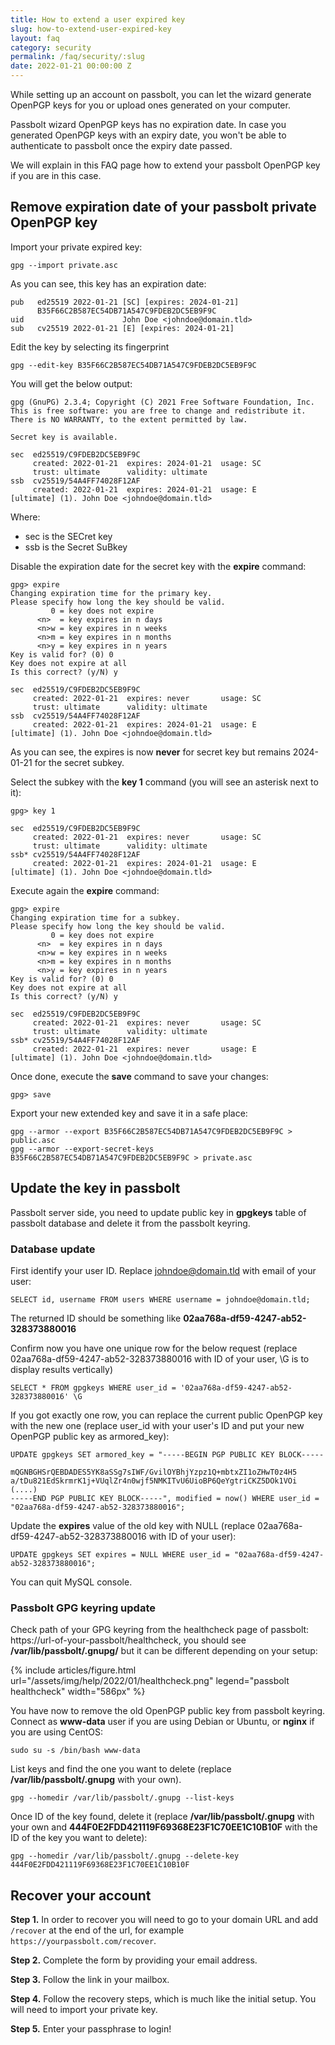 ```yaml
---
title: How to extend a user expired key
slug: how-to-extend-user-expired-key
layout: faq
category: security
permalink: /faq/security/:slug
date: 2022-01-21 00:00:00 Z
---
```


While setting up an account on passbolt, you can let the wizard generate OpenPGP keys for you or upload ones generated on your computer.

Passbolt wizard OpenPGP keys has no expiration date. In case you generated OpenPGP keys with an expiry date, you won't be able to authenticate to passbolt once the expiry date passed.

We will explain in this FAQ page how to extend your passbolt OpenPGP key if you are in this case.

## Remove expiration date of your passbolt private OpenPGP key

Import your private expired key:

```
gpg --import private.asc
```

As you can see, this key has an expiration date:

```
pub   ed25519 2022-01-21 [SC] [expires: 2024-01-21]
      B35F66C2B587EC54DB71A547C9FDEB2DC5EB9F9C
uid                      John Doe <johndoe@domain.tld>
sub   cv25519 2022-01-21 [E] [expires: 2024-01-21]
```

Edit the key by selecting its fingerprint

```
gpg --edit-key B35F66C2B587EC54DB71A547C9FDEB2DC5EB9F9C
```

You will get the below output:

```
gpg (GnuPG) 2.3.4; Copyright (C) 2021 Free Software Foundation, Inc.
This is free software: you are free to change and redistribute it.
There is NO WARRANTY, to the extent permitted by law.

Secret key is available.

sec  ed25519/C9FDEB2DC5EB9F9C
     created: 2022-01-21  expires: 2024-01-21  usage: SC
     trust: ultimate      validity: ultimate
ssb  cv25519/54A4FF74028F12AF
     created: 2022-01-21  expires: 2024-01-21  usage: E
[ultimate] (1). John Doe <johndoe@domain.tld>
```

Where:

* sec is the SECret key
* ssb is the Secret SuBkey

Disable the expiration date for the secret key with the **expire** command:

```
gpg> expire
Changing expiration time for the primary key.
Please specify how long the key should be valid.
         0 = key does not expire
      <n>  = key expires in n days
      <n>w = key expires in n weeks
      <n>m = key expires in n months
      <n>y = key expires in n years
Key is valid for? (0) 0
Key does not expire at all
Is this correct? (y/N) y

sec  ed25519/C9FDEB2DC5EB9F9C
     created: 2022-01-21  expires: never       usage: SC
     trust: ultimate      validity: ultimate
ssb  cv25519/54A4FF74028F12AF
     created: 2022-01-21  expires: 2024-01-21  usage: E
[ultimate] (1). John Doe <johndoe@domain.tld>
```

As you can see, the expires is now **never** for secret key but remains 2024-01-21 for the secret subkey.

Select the subkey with the **key 1** command (you will see an asterisk next to it):

```
gpg> key 1

sec  ed25519/C9FDEB2DC5EB9F9C
     created: 2022-01-21  expires: never       usage: SC
     trust: ultimate      validity: ultimate
ssb* cv25519/54A4FF74028F12AF
     created: 2022-01-21  expires: 2024-01-21  usage: E
[ultimate] (1). John Doe <johndoe@domain.tld>
```

Execute again the **expire** command:

```
gpg> expire
Changing expiration time for a subkey.
Please specify how long the key should be valid.
         0 = key does not expire
      <n>  = key expires in n days
      <n>w = key expires in n weeks
      <n>m = key expires in n months
      <n>y = key expires in n years
Key is valid for? (0) 0
Key does not expire at all
Is this correct? (y/N) y

sec  ed25519/C9FDEB2DC5EB9F9C
     created: 2022-01-21  expires: never       usage: SC
     trust: ultimate      validity: ultimate
ssb* cv25519/54A4FF74028F12AF
     created: 2022-01-21  expires: never       usage: E
[ultimate] (1). John Doe <johndoe@domain.tld>
```

Once done, execute the **save** command to save your changes:

```
gpg> save
```

Export your new extended key and save it in a safe place:

```
gpg --armor --export B35F66C2B587EC54DB71A547C9FDEB2DC5EB9F9C > public.asc
gpg --armor --export-secret-keys B35F66C2B587EC54DB71A547C9FDEB2DC5EB9F9C > private.asc
```

## Update the key in passbolt

Passbolt server side, you need to update public key in **gpgkeys** table of passbolt database and delete it from the passbolt keyring.

### Database update

First identify your user ID. Replace johndoe@domain.tld with email of your user:

```
SELECT id, username FROM users WHERE username = johndoe@domain.tld;
```

The returned ID should be something like **02aa768a-df59-4247-ab52-328373880016**

Confirm now you have one unique row for the below request (replace 02aa768a-df59-4247-ab52-328373880016 with ID of your user, \G is to display results vertically)

```
SELECT * FROM gpgkeys WHERE user_id = '02aa768a-df59-4247-ab52-328373880016' \G
```

If you got exactly one row, you can replace the current public OpenPGP key with the new one (replace user_id with your user's ID and put your new OpenPGP public key as armored_key):

```
UPDATE gpgkeys SET armored_key = "-----BEGIN PGP PUBLIC KEY BLOCK-----

mQGNBGHSrQEBDADES5YK8aSSg7sIWF/GvilOYBhjYzpz1Q+mbtxZI1oZHwT0z4H5
a/tDu821EdSkrmrK1j+VUqlZr4n0wjf5NMKITvU6UioBP6QeYgtriCKZ5DOk1VOi
(....)
-----END PGP PUBLIC KEY BLOCK-----", modified = now() WHERE user_id = "02aa768a-df59-4247-ab52-328373880016";
```

Update the **expires** value of the old key with NULL (replace 02aa768a-df59-4247-ab52-328373880016 with ID of your user):

```
UPDATE gpgkeys SET expires = NULL WHERE user_id = "02aa768a-df59-4247-ab52-328373880016";
```

You can quit MySQL console.

### Passbolt GPG keyring update

Check path of your GPG keyring from the healthcheck page of passbolt: https://url-of-your-passbolt/healthcheck, you should see **/var/lib/passbolt/.gnupg/** but it can be different depending on your setup:

{% include articles/figure.html url="/assets/img/help/2022/01/healthcheck.png" legend="passbolt healthcheck" width="586px" %}

You have now to remove the old OpenPGP public key from passbolt keyring. Connect as **www-data** user if you are using Debian or Ubuntu, or **nginx** if you are using CentOS:

```
sudo su -s /bin/bash www-data
```

List keys and find the one you want to delete (replace **/var/lib/passbolt/.gnupg** with your own).

```
gpg --homedir /var/lib/passbolt/.gnupg --list-keys
```

Once ID of the key found, delete it (replace **/var/lib/passbolt/.gnupg** with your own and **444F0E2FDD421119F69368E23F1C70EE1C10B10F** with the ID of the key you want to delete):

```
gpg --homedir /var/lib/passbolt/.gnupg --delete-key 444F0E2FDD421119F69368E23F1C70EE1C10B10F
```

## Recover your account

**Step 1.** In order to recover you will need to go to your domain URL and add `/recover` at the end of the url,
for example `https://yourpassbolt.com/recover`.

**Step 2.** Complete the form by providing your email address.

**Step 3.** Follow the link in your mailbox. 

**Step 4.** Follow the recovery steps, which is much like the initial setup. You will need to import your private key.

**Step 5.** Enter your passphrase to login!